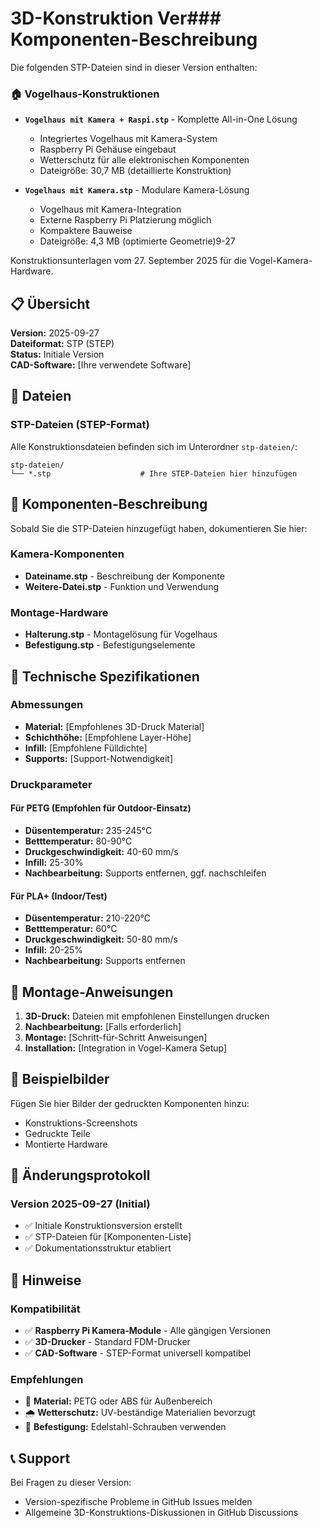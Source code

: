 # 3D-Konstruktion Ver### Komponenten-Beschreibung

Die folgenden STP-Dateien sind in dieser Version enthalten:

### 🏠 Vogelhaus-Konstruktionen
- **`Vogelhaus mit Kamera + Raspi.stp`** - Komplette All-in-One Lösung
  - Integriertes Vogelhaus mit Kamera-System
  - Raspberry Pi Gehäuse eingebaut
  - Wetterschutz für alle elektronischen Komponenten
  - Dateigröße: 30,7 MB (detaillierte Konstruktion)

- **`Vogelhaus mit Kamera.stp`** - Modulare Kamera-Lösung
  - Vogelhaus mit Kamera-Integration
  - Externe Raspberry Pi Platzierung möglich
  - Kompaktere Bauweise
  - Dateigröße: 4,3 MB (optimierte Geometrie)9-27

Konstruktionsunterlagen vom 27. September 2025 für die Vogel-Kamera-Hardware.

## 📋 Übersicht

**Version:** 2025-09-27  
**Dateiformat:** STP (STEP)  
**Status:** Initiale Version  
**CAD-Software:** [Ihre verwendete Software]  

## 📁 Dateien

### STP-Dateien (STEP-Format)
Alle Konstruktionsdateien befinden sich im Unterordner `stp-dateien/`:

```
stp-dateien/
└── *.stp                    # Ihre STEP-Dateien hier hinzufügen
```

## 🔧 Komponenten-Beschreibung

Sobald Sie die STP-Dateien hinzugefügt haben, dokumentieren Sie hier:

### Kamera-Komponenten
- **Dateiname.stp** - Beschreibung der Komponente
- **Weitere-Datei.stp** - Funktion und Verwendung

### Montage-Hardware
- **Halterung.stp** - Montagelösung für Vogelhaus
- **Befestigung.stp** - Befestigungselemente

## 📐 Technische Spezifikationen

### Abmessungen
- **Material:** [Empfohlenes 3D-Druck Material]
- **Schichthöhe:** [Empfohlene Layer-Höhe]
- **Infill:** [Empfohlene Fülldichte]
- **Supports:** [Support-Notwendigkeit]

### Druckparameter

#### Für PETG (Empfohlen für Outdoor-Einsatz)
- **Düsentemperatur:** 235-245°C
- **Betttemperatur:** 80-90°C  
- **Druckgeschwindigkeit:** 40-60 mm/s
- **Infill:** 25-30%
- **Nachbearbeitung:** Supports entfernen, ggf. nachschleifen

#### Für PLA+ (Indoor/Test)
- **Düsentemperatur:** 210-220°C
- **Betttemperatur:** 60°C
- **Druckgeschwindigkeit:** 50-80 mm/s
- **Infill:** 20-25%
- **Nachbearbeitung:** Supports entfernen

## 🎯 Montage-Anweisungen

1. **3D-Druck:** Dateien mit empfohlenen Einstellungen drucken
2. **Nachbearbeitung:** [Falls erforderlich]
3. **Montage:** [Schritt-für-Schritt Anweisungen]
4. **Installation:** [Integration in Vogel-Kamera Setup]

## 📸 Beispielbilder

Fügen Sie hier Bilder der gedruckten Komponenten hinzu:
- Konstruktions-Screenshots
- Gedruckte Teile
- Montierte Hardware

## 🔄 Änderungsprotokoll

### Version 2025-09-27 (Initial)
- ✅ Initiale Konstruktionsversion erstellt
- ✅ STP-Dateien für [Komponenten-Liste]
- ✅ Dokumentationsstruktur etabliert

## 📝 Hinweise

### Kompatibilität
- ✅ **Raspberry Pi Kamera-Module** - Alle gängigen Versionen
- ✅ **3D-Drucker** - Standard FDM-Drucker
- ✅ **CAD-Software** - STEP-Format universell kompatibel

### Empfehlungen
- 🔧 **Material:** PETG oder ABS für Außenbereich
- 🌧️ **Wetterschutz:** UV-beständige Materialien bevorzugt
- 🔩 **Befestigung:** Edelstahl-Schrauben verwenden

## 📞 Support

Bei Fragen zu dieser Version:
- Version-spezifische Probleme in GitHub Issues melden
- Allgemeine 3D-Konstruktions-Diskussionen in GitHub Discussions